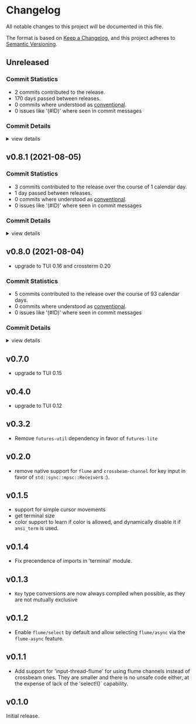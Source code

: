 # Changelog

All notable changes to this project will be documented in this file.

The format is based on [Keep a Changelog](https://keepachangelog.com/en/1.0.0/),
and this project adheres to [Semantic Versioning](https://semver.org/spec/v2.0.0.html).

## Unreleased

### Commit Statistics

<csr-read-only-do-not-edit/>

 - 2 commits contributed to the release.
 - 170 days passed between releases.
 - 0 commits where understood as [conventional](https://www.conventionalcommits.org).
 - 0 issues like '(#ID)' where seen in commit messages

### Commit Details

<csr-read-only-do-not-edit/>

<details><summary>view details</summary>

 * **Uncategorized**
    - Release tui-react v0.17.0 ([`4523678`](https://github.com/Byron/tui-crates/commit/4523678efbc9c876e46325682861c27ee5e7fb02))
    - Use local tui-react crate ([`9281c8e`](https://github.com/Byron/tui-crates/commit/9281c8e65226ff3a34ade7b95ef96374c9a759ea))
</details>

## v0.8.1 (2021-08-05)

### Commit Statistics

<csr-read-only-do-not-edit/>

 - 3 commits contributed to the release over the course of 1 calendar day.
 - 1 day passed between releases.
 - 0 commits where understood as [conventional](https://www.conventionalcommits.org).
 - 0 issues like '(#ID)' where seen in commit messages

### Commit Details

<csr-read-only-do-not-edit/>

<details><summary>view details</summary>

 * **Uncategorized**
    - (cargo-release) version 0.8.1 ([`5fe230b`](https://github.com/Byron/tui-crates/commit/5fe230b6d85eaace655fad10ddac9608d2e62072))
    - Fix apparently untested macr ([`c9ea9ac`](https://github.com/Byron/tui-crates/commit/c9ea9ac069ce7951252b3620052d611c925f6afd))
    - fix format ([`6323479`](https://github.com/Byron/tui-crates/commit/6323479162d69d22c55f4307be3eedd18c55f2af))
</details>

## v0.8.0 (2021-08-04)

* upgrade to TUI 0.16 and crossterm 0.20

### Commit Statistics

<csr-read-only-do-not-edit/>

 - 5 commits contributed to the release over the course of 93 calendar days.
 - 0 commits where understood as [conventional](https://www.conventionalcommits.org).
 - 0 issues like '(#ID)' where seen in commit messages

### Commit Details

<csr-read-only-do-not-edit/>

<details><summary>view details</summary>

 * **Uncategorized**
    - Upgrade to crossterm 0.20 ([`1d31acb`](https://github.com/Byron/tui-crates/commit/1d31acbfde475ae42ac928d0e23ff950e669e2e7))
    - Make CI work on windows ([`dc0e96f`](https://github.com/Byron/tui-crates/commit/dc0e96f982bf46c8b910ca316e92357c2091559b))
    - Use a workspace ([`ccc5add`](https://github.com/Byron/tui-crates/commit/ccc5add08476a1910d8d78d3bb94b70237f50958))
    - changes repository paths in tui crates manifests ([`ac5c6e6`](https://github.com/Byron/tui-crates/commit/ac5c6e62c86189a72e2305d06da176821f88b180))
    - Add tui crates ([`ccb6a24`](https://github.com/Byron/tui-crates/commit/ccb6a24315a7d881e50b24e98d4720406bff16d5))
</details>

## v0.7.0

* upgrade to TUI 0.15

## v0.4.0

* upgrade to TUI 0.12

## v0.3.2

* Remove `futures-util` dependency in favor of `futures-lite`

## v0.2.0

* remove native support for `flume` and `crossbeam-channel` for key input in favor of `std::sync::mpsc::Receiver`s :).

## v0.1.5

* support for simple cursor movements
* get terminal size
* color support to learn if color is allowed, and dynamically disable it
  if `ansi_term` is used.

## v0.1.4

* Fix precendence of imports in 'terminal' module.

## v0.1.3

* `Key` type conversions are now always compiled when possible, as they are not mutually exclusive

## v0.1.2

* Enable `flume/select` by default and allow selecting `flume/async` via the `flume-async` feature.

## v0.1.1

* Add support for 'input-thread-flume' for using flume channels instead of crossbeam ones. They are
  smaller and there is no unsafe code either, at the expense of lack of the 'select!()` capability.

## v0.1.0

Initial release.

